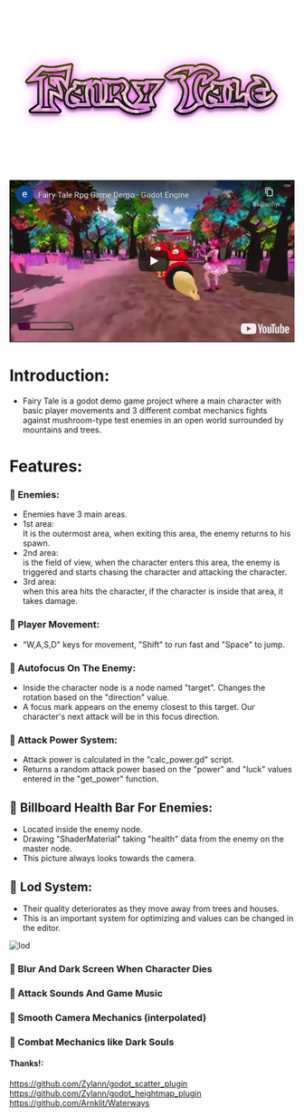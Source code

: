 <p align="center">
  <a href="https://github.com/emirthab/fairy-tale">
    <img src="https://github.com/emirthab/fairy-tale/blob/main/assets/textures/logo.png?raw=true" alt="Fairy Tale" width="600">
  </a>
  
  <a href="https://www.youtube.com/watch?v=FfsBgg5n6kA">
    <img src="https://github.com/emirthab/fairy-tale/blob/main/screenshots/youtube.png?raw=true" alt="Fairy Tale" width="600">
  </a>
</p>

# Introduction:

* Fairy Tale is a godot demo game project where a main character with basic player movements and 3 different combat mechanics fights against mushroom-type test enemies in an open world surrounded by mountains and trees.

# Features:

### :large_blue_circle: Enemies:
* Enemies have 3 main areas.  
* 1st area:  
It is the outermost area, when exiting this area, the enemy returns to his spawn.  
* 2nd area:  
is the field of view, when the character enters this area, the enemy is triggered and starts chasing the character and attacking the character.  
* 3rd area:  
when this area hits the character, if the character is inside that area, it takes damage.  

### :large_blue_circle: Player Movement:
* "W,A,S,D" keys for movement, "Shift" to run fast and "Space" to jump.

### :large_blue_circle: Autofocus On The Enemy:
* Inside the character node is a node named "target". Changes the rotation based on the "direction" value. 
* A focus mark appears on the enemy closest to this target. Our character's next attack will be in this focus direction.

### :large_blue_circle: Attack Power System:
* Attack power is calculated in the "calc_power.gd" script.  
* Returns a random attack power based on the "power" and "luck" values entered in the "get_power" function.  

## :large_blue_circle:  Billboard Health Bar For Enemies:
* Located inside the enemy node. 
* Drawing "ShaderMaterial" taking "health" data from the enemy on the master node. 
* This picture always looks towards the camera.

## :large_blue_circle: Lod System:
* Their quality deteriorates as they move away from trees and houses. 
* This is an important system for optimizing and values can be changed in the editor.
<p align="left">
    <img src="https://yasirkula.files.wordpress.com/2020/10/monkeylodcrossfadeanimated.gif" alt="lod" height="300">
</p>

### :large_blue_circle: Blur And Dark Screen When Character Dies
### :large_blue_circle: Attack Sounds And Game Music
### :large_blue_circle: Smooth Camera Mechanics (interpolated)
### :large_blue_circle: Combat Mechanics like Dark Souls




#### Thanks!:  
https://github.com/Zylann/godot_scatter_plugin  
https://github.com/Zylann/godot_heightmap_plugin  
https://github.com/Arnklit/Waterways  

